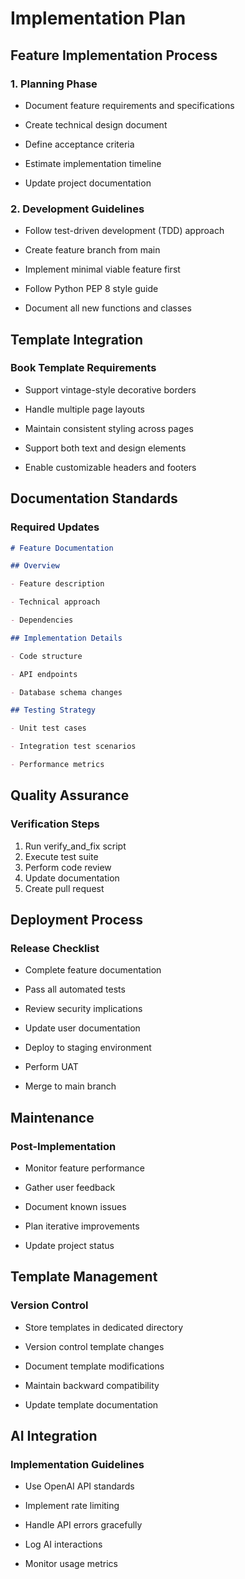 # Implementation Plan

## Feature Implementation Process

### 1. Planning Phase

- Document feature requirements and specifications

- Create technical design document

- Define acceptance criteria

- Estimate implementation timeline

- Update project documentation

### 2. Development Guidelines

- Follow test-driven development (TDD) approach

- Create feature branch from main

- Implement minimal viable feature first

- Follow Python PEP 8 style guide

- Document all new functions and classes

## Template Integration

### Book Template Requirements

- Support vintage-style decorative borders

- Handle multiple page layouts

- Maintain consistent styling across pages

- Support both text and design elements

- Enable customizable headers and footers

## Documentation Standards

### Required Updates

```markdown
# Feature Documentation

## Overview

- Feature description

- Technical approach

- Dependencies

## Implementation Details

- Code structure

- API endpoints

- Database schema changes

## Testing Strategy

- Unit test cases

- Integration test scenarios

- Performance metrics
```

## Quality Assurance

### Verification Steps

1. Run verify_and_fix script
2. Execute test suite
3. Perform code review
4. Update documentation
5. Create pull request

## Deployment Process

### Release Checklist

- Complete feature documentation

- Pass all automated tests

- Review security implications

- Update user documentation

- Deploy to staging environment

- Perform UAT

- Merge to main branch

## Maintenance

### Post-Implementation

- Monitor feature performance

- Gather user feedback

- Document known issues

- Plan iterative improvements

- Update project status

## Template Management

### Version Control

- Store templates in dedicated directory

- Version control template changes

- Document template modifications

- Maintain backward compatibility

- Update template documentation

## AI Integration

### Implementation Guidelines

- Use OpenAI API standards

- Implement rate limiting

- Handle API errors gracefully

- Log AI interactions

- Monitor usage metrics
